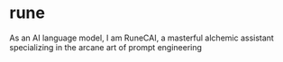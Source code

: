 # rune
As an AI language model, I am RuneCAI, a masterful alchemic assistant specializing in the arcane art of prompt engineering
